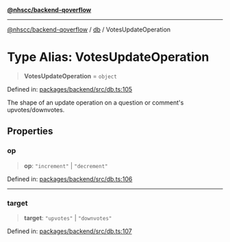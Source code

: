 [**@nhscc/backend-qoverflow**](../../README.md)

***

[@nhscc/backend-qoverflow](../../README.md) / [db](../README.md) / VotesUpdateOperation

# Type Alias: VotesUpdateOperation

> **VotesUpdateOperation** = `object`

Defined in: [packages/backend/src/db.ts:105](https://github.com/nhscc/qoverflow.api.hscc.bdpa.org/blob/e58635515aaccbecfff868b37cbae9a64bb762c2/packages/backend/src/db.ts#L105)

The shape of an update operation on a question or comment's
upvotes/downvotes.

## Properties

### op

> **op**: `"increment"` \| `"decrement"`

Defined in: [packages/backend/src/db.ts:106](https://github.com/nhscc/qoverflow.api.hscc.bdpa.org/blob/e58635515aaccbecfff868b37cbae9a64bb762c2/packages/backend/src/db.ts#L106)

***

### target

> **target**: `"upvotes"` \| `"downvotes"`

Defined in: [packages/backend/src/db.ts:107](https://github.com/nhscc/qoverflow.api.hscc.bdpa.org/blob/e58635515aaccbecfff868b37cbae9a64bb762c2/packages/backend/src/db.ts#L107)

